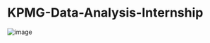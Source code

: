 # KPMG-Data-Analysis-Internship
![image](https://user-images.githubusercontent.com/116242651/231374858-30400409-ef43-4719-b6ec-6938622615b0.png)
